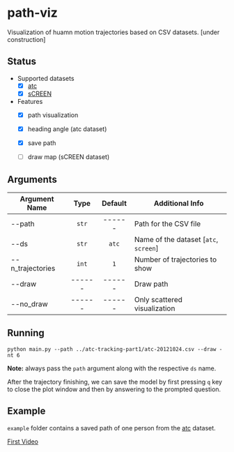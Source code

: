 # path-viz
Visualization of huamn motion trajectories based on CSV datasets.
[under construction]


## Status

- Supported datasets
    - [x] [atc](http://www.irc.atr.jp/crest2010_HRI/ATC_dataset/)
    - [x] [sCREEN](https://vrai.dii.univpm.it/content/screen-dataset)
- Features
    - [x] path visualization
    - [x] heading angle (atc dataset)
    - [x] save path
    - [ ] draw map (sCREEN dataset)


## Arguments

| Argument Name      |   Type   |    Default    | Additional Info                         |
| ------------------ | :------: | :-----------: | --------------------------------------- |
| --path             |  `str`   |    ------     | Path for the CSV file                   |
| --ds               |  `str`   |    `atc`      | Name of the dataset [`atc`, `screen`]   |
| --n_trajectories   | `int`    |    `1`        | Number of trajectories to show          |
| --draw             | ------   |    ------     | Draw path                               |
| --no_draw          | ------   |    ------     | Only scattered visualization            |


## Running

```
python main.py --path ../atc-tracking-part1/atc-20121024.csv --draw -nt 6
```
**Note:** always pass the `path` argument along with the respective `ds` name.

After the trajectory finishing, we can save the model by first pressing `q` key to close the plot window and then by answering to the prompted question.
## Example

`example` folder contains a saved path of one person from the [atc](http://www.irc.atr.jp/crest2010_HRI/ATC_dataset/) dataset.

[First Video](https://www.youtube.com/watch?v=SxBLP2oAiGc&list=PL8k82WSQRJKz3dgyfyH0HgmMplfczbxO6&index=3)